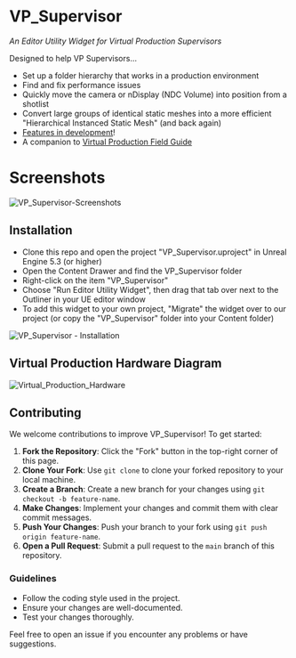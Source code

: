 # VP_Supervisor
*An Editor Utility Widget for Virtual Production Supervisors*

Designed to help VP Supervisors... 
 - Set up a folder hierarchy that works in a production environment
 - Find and fix performance issues
 - Quickly move the camera or nDisplay (NDC Volume) into position from a shotlist
 - Convert large groups of identical static meshes into a more efficient "Hierarchical Instanced Static Mesh" (and back again)
 - [Features in development](https://github.com/tedbarnett/VP_Supervisor/issues)!
 - A companion to [Virtual Production Field Guide](https://github.com/tedbarnett/Virtual_Production)


# Screenshots
![VP_Supervisor-Screenshots](https://github.com/user-attachments/assets/72ea2e11-a4aa-4d04-8228-a47f16ae38c6)

## Installation
 - Clone this repo and open the project "VP_Supervisor.uproject" in Unreal Engine 5.3 (or higher)
 - Open the Content Drawer and find the VP_Supervisor folder
 - Right-click on the item "VP_Supervisor"
 - Choose "Run Editor Utility Widget", then drag that tab over next to the Outliner in your UE editor window
 - To add this widget to your own project, "Migrate" the widget over to our project (or copy the "VP_Supervisor" folder into your Content folder)


![VP_Supervisor - Installation](https://github.com/user-attachments/assets/c795d429-576b-4a1f-81a7-0e7aa6a11812)


## Virtual Production Hardware Diagram
![Virtual_Production_Hardware](https://github.com/user-attachments/assets/2eebe9fb-6bb2-4452-bbda-efc329b1d2b8)


## Contributing

We welcome contributions to improve VP_Supervisor! To get started:

1. **Fork the Repository**: Click the "Fork" button in the top-right corner of this page.
2. **Clone Your Fork**: Use `git clone` to clone your forked repository to your local machine.
3. **Create a Branch**: Create a new branch for your changes using `git checkout -b feature-name`.
4. **Make Changes**: Implement your changes and commit them with clear commit messages.
5. **Push Your Changes**: Push your branch to your fork using `git push origin feature-name`.
6. **Open a Pull Request**: Submit a pull request to the `main` branch of this repository.

### Guidelines
- Follow the coding style used in the project.
- Ensure your changes are well-documented.
- Test your changes thoroughly.

Feel free to open an issue if you encounter any problems or have suggestions.
